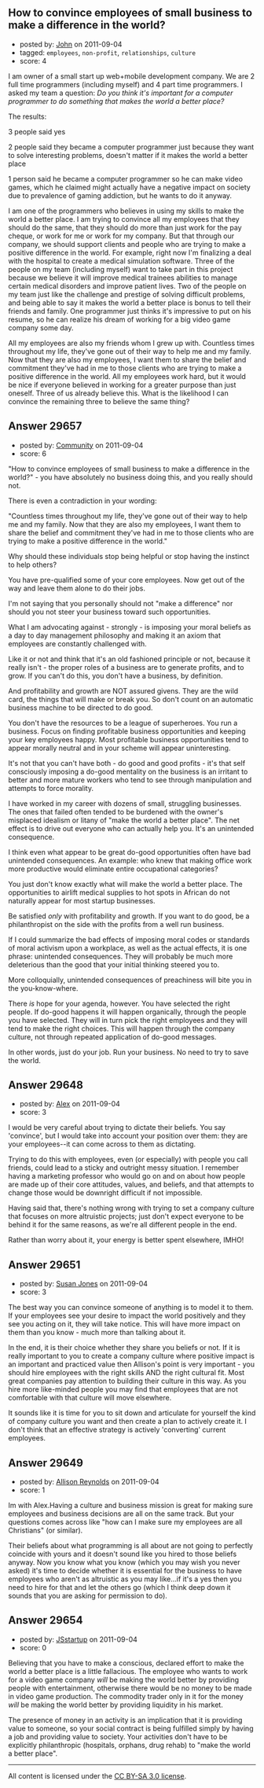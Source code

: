 ## How to convince employees of small business to make a difference in the world?

- posted by: [John](https://stackexchange.com/users/-1/10748-john) on 2011-09-04
- tagged: `employees`, `non-profit`, `relationships`, `culture`
- score: 4

I am owner of a small start up web+mobile development company.  We are 2 full time programmers (including myself) and 4 part time programmers. I asked my team a question: *Do you think it's important for a computer programmer to do something that makes the world a better place?*

The results:

3 people said yes

2 people said they became a computer programmer just because they want to solve interesting problems, doesn't matter if it makes the world a better place

1 person said he became a computer programmer so he can make video games, which he claimed might actually have a negative impact on society due to prevalence of gaming addiction, but he wants to do it anyway.

I am one of the programmers who believes in using my skills to make the world a better place.  I am trying to convince all my employees that they should do the same, that they should do more than just work for the pay cheque, or work for me or work for my company.  But that through our company, we should support clients and people who are trying to make a positive difference in the world.   For example, right now I'm finalizing a deal with the hospital to create a medical simulation software.  Three of the people on my team (including myself) want to take part in this project because we believe it will improve medical trainees abilities to manage certain medical disorders and improve patient lives.  Two of the people on my team just like the challenge and prestige of solving difficult problems, and being able to say it makes the world a better place is bonus to tell their friends and family.  One programmer just thinks it's impressive to put on his resume, so he can realize his dream of working for a big video game company some day.

All my employees are also my friends whom I grew up with.  Countless times throughout my life, they've gone out of their way to help me and my family.  Now that they are also my employees, I want them to share the belief and commitment they've had in me to those clients who are trying to make a positive difference in the world.  All my employees work hard, but it would be nice if everyone believed in working for a greater purpose than just oneself.  Three of us already believe this. What is the likelihood I can convince the remaining three to believe the same thing?


## Answer 29657

- posted by: [Community](https://stackexchange.com/users/-1/-1-community) on 2011-09-04
- score: 6

"How to convince employees of small business to make a difference in the world?" - you have absolutely no business doing this, and you really should not. 

There is even a contradiction in your wording: 

"Countless times throughout my life, they've gone out of their way to help me and my family. Now that they are also my employees, I want them to share the belief and commitment they've had in me to those clients who are trying to make a positive difference in the world."

Why should these individuals stop being helpful or stop having the instinct to help others? 

You have pre-qualified some of your core employees. Now get out of the way and leave them alone to do their jobs. 

I'm not saying that you personally should not "make a difference" nor should you not steer your business toward such opportunities. 

What I am advocating against - strongly - is imposing your moral beliefs as a day to day management philosophy and making it an axiom that employees are constantly challenged with.

Like it or not and think that it's an old fashioned principle or not, because it really isn't - the proper roles of a business are to generate profits, and to grow. If you can't do this, you don't have a business, by definition. 

And profitability and growth are NOT assured givens. They are the wild card, the things that will make or break you. So don't count on an automatic business machine to be directed to do good. 

You don't have the resources to be a league of superheroes. You run a business. Focus on finding profitable business opportunities and keeping your key employees happy. Most profitable business opportunities tend to appear morally neutral and in your scheme will appear uninteresting. 

It's not that you can't have both - do good and good profits - it's that self consciously imposing a do-good mentality on the business is an irritant to better and more mature workers who tend to see through manipulation and attempts to force morality. 

I have worked in my career with dozens of small, struggling businesses. The ones that failed often tended to be burdened with the owner's misplaced idealism or litany of "make the world a better place". The net effect is to drive out everyone who can actually help you. It's an unintended consequence. 

I think even what appear to be great do-good opportunities often have bad unintended consequences. An example: who knew that making office work more productive would eliminate entire occupational categories? 

You just don't know exactly what will make the world a better place. The opportunities to airlift medical supplies to hot spots in African do not naturally appear for most startup businesses. 

Be satisfied *only* with profitability and growth. If you want to do good, be a philanthropist on the side with the profits from a well run business. 

If I could summarize the bad effects of imposing moral codes or standards of moral activism upon a workplace, as well as the actual effects, it is one phrase: unintended consequences. They will probably be much more deleterious than the good that your initial thinking steered you to. 

More colloquially, unintended consequences of preachiness will bite you in the you-know-where. 

There *is* hope for your agenda, however. You have selected the right people. If do-good happens it will happen organically, through the people you have selected. They will in turn pick the right employees and they will tend to make the right choices. This will happen through the company culture, not through repeated application of do-good messages. 

In other words, just do your job. Run your business. No need to try to save the world. 


## Answer 29648

- posted by: [Alex](https://stackexchange.com/users/-1/12744-alex) on 2011-09-04
- score: 3

I would be very careful about trying to dictate their beliefs. You say 'convince', but I would take into account your position over them: they are your employees--it can come across to them as dictating.

Trying to do this with employees, even (or especially) with people you call friends, could lead to a sticky and outright messy situation. I remember having a marketing professor who would go on and on about how people are made up of their core attitudes, values, and beliefs, and that attempts to change those would be downright difficult if not impossible.

Having said that, there's nothing wrong with trying to set a company culture that focuses on more altruistic projects; just don't expect everyone to be behind it for the same reasons, as we're all different people in the end.

Rather than worry about it, your energy is better spent elsewhere, IMHO!


## Answer 29651

- posted by: [Susan Jones](https://stackexchange.com/users/-1/2737-susan-jones) on 2011-09-04
- score: 3

The best way you can convince someone of anything is to model it to them. If your employees see your desire to impact the world positively and they see you acting on it, they will take notice. This will have more impact on them than  you know - much more than talking about it.

In the end, it is their choice whether they share you beliefs or not. If it is really important to you to create a company culture where positive impact is an important and  practiced value then Allison's point is very important - you should hire employees with the right skills AND the right cultural fit. Most great companies pay attention to building their culture in this way. As you hire more like-minded people you may find that employees that are not comfortable with that culture will move elsewhere.

It sounds like it is time for you to sit down and articulate for yourself the kind of company culture you want and then create a plan to actively create it. I don't think that an effective strategy is actively 'converting' current employees. 


## Answer 29649

- posted by: [Allison Reynolds](https://stackexchange.com/users/-1/12157-allison-reynolds) on 2011-09-04
- score: 1

Im with Alex.Having a culture and business mission is great for making sure employees and business decisions are all on the same track. But your questions comes across like "how can I make sure my employees are all Christians" (or similar). 

Their beliefs about what programming is all about are not going to perfectly coincide with yours and it doesn't sound like you hired to those beliefs anyway. Now you know what you know (which you may wish you never asked) it's time to decide whether it is essential for the business to have employees who aren't as altruistic as you may like...if it's a yes then you need to hire for that and let the others go (which I think deep down it sounds that you are asking for permission to do).


## Answer 29654

- posted by: [JSstartup](https://stackexchange.com/users/-1/13063-jsstartup) on 2011-09-04
- score: 0

Believing that you have to make a conscious, declared effort to make the world a better place is a little fallacious. The employee who wants to work for a video game company *will* be making the world better by providing people with entertainment, otherwise there would be no money to be made in video game production. The commodity trader only in it for the money *will* be making the world better by providing liquidity in his market. 

The presence of money in an activity is an implication that it is providing value to someone, so your social contract is being fulfilled simply by having a job and providing value to society. Your activities don't have to be explicitly philanthropic (hospitals, orphans, drug rehab) to "make the world a better place". 



---

All content is licensed under the [CC BY-SA 3.0 license](https://creativecommons.org/licenses/by-sa/3.0/).
